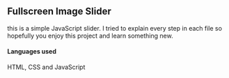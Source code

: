 ## Fullscreen Image Slider

this is a simple JavaScript slider. I tried to explain every step in each file so hopefully you enjoy this project and learn something new.

#### Languages used

HTML, CSS and JavaScript
